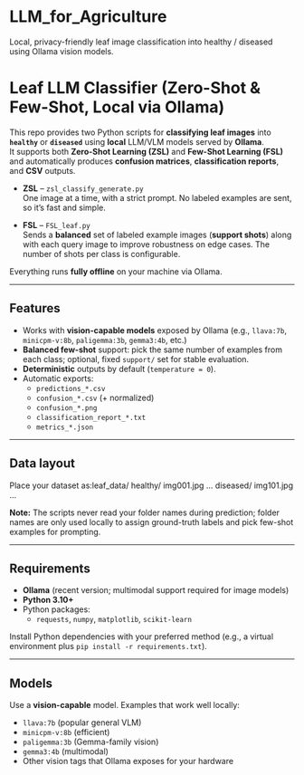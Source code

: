 # LLM_for_Agriculture
Local, privacy-friendly leaf image classification into healthy / diseased using Ollama vision models.

# Leaf LLM Classifier (Zero-Shot & Few-Shot, Local via Ollama)

This repo provides two Python scripts for **classifying leaf images** into **`healthy`** or **`diseased`** using **local** LLM/VLM models served by **Ollama**.  
It supports both **Zero-Shot Learning (ZSL)** and **Few-Shot Learning (FSL)** and automatically produces **confusion matrices**, **classification reports**, and **CSV** outputs.

- **ZSL** – `zsl_classify_generate.py`  
  One image at a time, with a strict prompt. No labeled examples are sent, so it’s fast and simple.

- **FSL** – `FSL_leaf.py`  
  Sends a **balanced** set of labeled example images (**support shots**) along with each query image to improve robustness on edge cases. The number of shots per class is configurable.

Everything runs **fully offline** on your machine via Ollama.

---

## Features

- Works with **vision-capable models** exposed by Ollama (e.g., `llava:7b`, `minicpm-v:8b`, `paligemma:3b`, `gemma3:4b`, etc.)
- **Balanced few-shot** support: pick the same number of examples from each class; optional, fixed `support/` set for stable evaluation.
- **Deterministic** outputs by default (`temperature = 0`).
- Automatic exports:
  - `predictions_*.csv`
  - `confusion_*.csv` (+ normalized)
  - `confusion_*.png`
  - `classification_report_*.txt`
  - `metrics_*.json`

---

## Data layout

Place your dataset as:leaf_data/
healthy/
img001.jpg
...
diseased/
img101.jpg
...


**Note:** The scripts never read your folder names during prediction; folder names are only used locally to assign ground-truth labels and pick few-shot examples for prompting.

---

## Requirements

- **Ollama** (recent version; multimodal support required for image models)
- **Python 3.10+**
- Python packages:
  - `requests`, `numpy`, `matplotlib`, `scikit-learn`

Install Python dependencies with your preferred method (e.g., a virtual environment plus `pip install -r requirements.txt`).

---

## Models

Use a **vision-capable** model. Examples that work well locally:

- `llava:7b` (popular general VLM)
- `minicpm-v:8b` (efficient)
- `paligemma:3b` (Gemma-family vision)
- `gemma3:4b` (multimodal)
- Other vision tags that Ollama exposes for your hardware


